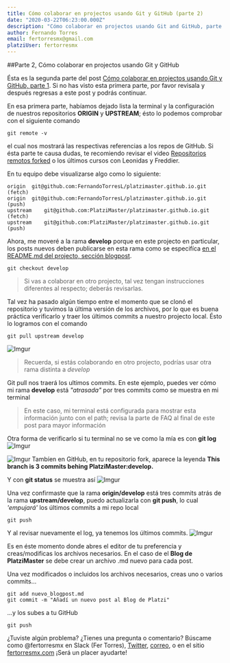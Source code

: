 ```yaml
---
title: Cómo colaborar en projectos usando Git y GitHub (parte 2)
date: "2020-03-22T06:23:00.000Z"
description: "Cómo colaborar en projectos usando Git and GitHub, parte 2"
author: Fernando Torres
email: fertorresmx@gmail.com
platziUser: fertorresmx
---
```


##Parte 2, Cómo colaborar en projectos usando Git y GitHub

Ésta es la segunda parte del post [Cómo colaborar en projectos usando Git y GitHub, parte 1](./2103-como-colaborar-en-github/). 
Si no has visto esta primera parte, por favor revisala y después regresas a este post y podrás continuar.

En esa primera parte, habíamos dejado lista la terminal y la configuración de nuestros repositorios **ORIGIN** y **UPSTREAM**; ésto lo podemos comprobar con el siguiente comando
~~~
git remote -v
~~~
el cual nos mostrará las respectivas referencias a los repos de GitHub. Si ésta parte te causa dudas, te recomiendo revisar el video [Repositorios remotos forked](https://platzi.com/clases/45-git-github-2016/4086-repositorios-remotos-forked/) o los últimos cursos con Leonidas y Freddier.

En tu equipo debe visualizarse algo como lo siguiente:
~~~
origin	git@github.com:FernandoTorresL/platzimaster.github.io.git (fetch)
origin	git@github.com:FernandoTorresL/platzimaster.github.io.git (push)
upstream	git@github.com:PlatziMaster/platzimaster.github.io.git (fetch)
upstream	git@github.com:PlatziMaster/platzimaster.github.io.git (push)
~~~

Ahora, me moveré a la rama **develop** porque en este projecto en particular, los posts nuevos deben publicarse en esta rama como se especifíca [en el README.md del projecto, sección blogpost](https://github.com/PlatziMaster/platzimaster.github.io#blogpost). 
~~~
git checkout develop
~~~
> Si vas a colaborar en otro projecto, tal vez tengan instrucciones diferentes al respecto; deberás revisarlas.

Tal vez ha pasado algún tiempo entre el momento que se clonó el repositorio y tuvimos la última versión de los archivos, por lo que es buena práctica verificarlo y traer los últimos commits a nuestro projecto local. Ésto lo logramos con el comando
~~~
git pull upstream develop
~~~

![Imgur](https://i.imgur.com/9Ry0lU3.png)
> Recuerda, si estás colaborando en otro projecto, podrías usar otra rama distinta a *develop*

Git pull nos traerá los ultimos commits. En este ejemplo, puedes ver cómo mi rama **develop** está *"atrasada"* por tres commits como se muestra en mi terminal
> En este caso, mi terminal está configurada para mostrar esta información junto con el path; revisa la parte de FAQ al final de este post para mayor información

Otra forma de verificarlo si tu terminal no se ve como la mía es con **git log**
![Imgur](https://i.imgur.com/ElJrOOd.png)

![Imgur](https://i.imgur.com/5AKkvCG.png)
Tambíen en GitHub, en tu repositorio fork, aparece la leyenda **This branch is 3 commits behing PlatziMaster:develop.**

Y con **git status** se muestra así
![Imgur](https://i.imgur.com/2A8l1zB.png)

Una vez confirmaste que la rama **origin/develop** está tres commits atrás de la rama **upstream/develop**, puedo actualizarla con **git push**, lo cual *'empujará'* los últimos commits a mi repo local
~~~
git push
~~~

Y al revisar nuevamente el log, ya tenemos los últimos commits.
![Imgur](https://i.imgur.com/QvIcFBK.png)

Es en éste momento donde abres el editor de tu preferencia y creas/modificas los archivos necesarios. En el caso de el **Blog de PlatziMaster** se debe crear un archivo .md nuevo para cada post.

Una vez modificados o incluidos los archivos necesarios, creas uno o varios commits...
~~~
git add nuevo_blogpost.md
git commit -m "Añadí un nuevo post al Blog de Platzi"
~~~
...y los subes a tu GitHub
~~~
git push
~~~




¿Tuviste algún problema? ¿Tienes una pregunta o comentario? Búscame como @fertorresmx en Slack (Fer Torres), [Twitter](https://twitter.com/fertorresmx),  [correo](mailto:contacto@fertorresmx.com), o en el sitio [fertorresmx.com](http://www.fertorresmx.com) ¡Será un placer ayudarte!